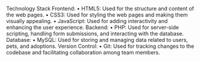 Technology Stack
Frontend:
•	HTML5: Used for the structure and content of the web pages.
•	CSS3: Used for styling the web pages and making them visually appealing.
•	JavaScript: Used for adding interactivity and enhancing the user experience.
Backend:
•	PHP: Used for server-side scripting, handling form submissions, and interacting with the database.
Database:
•	MySQL: Used for storing and managing data related to users, pets, and adoptions.
Version Control:
•	Git: Used for tracking changes to the codebase and facilitating collaboration among team members.
